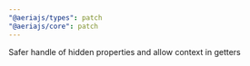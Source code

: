 ```yaml
---
"@aeriajs/types": patch
"@aeriajs/core": patch
---
```


Safer handle of hidden properties and allow context in getters
